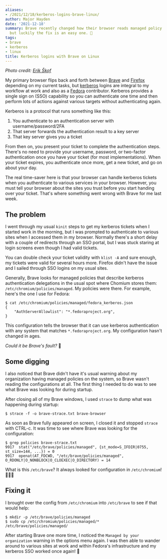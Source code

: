 ```yaml
---
aliases:
- /2021/12/18/kerberos-logins-brave-linux/
author: Major Hayden
date: '2021-12-18'
summary: Brave recently changed how their browser reads managed policy configuration,
  but luckily the fix is an easy one. 🔧
tags:
- brave
- kerberos
- linux
title: Kerberos logins with Brave on Linux
---
```


_Photo credit: [Erik Škof](https://unsplash.com/photos/jcP3grvVcPk)_

My primary browser flips back and forth between [Brave] and [Firefox] depending
on my current tasks, but [kerberos] logins are integral to my workflow at work
and also as a [Fedora] contributor. Kerberos provides a single sign on (SSO)
capability so you can authenticate one time and then perform lots of actions
against various targets without authenticating again.

Kerberos is a protocol that runs something like this:

1. You authenticate to an authentication server with username/password/2FA
2. That server forwards the authentication result to a key server
3. That key server gives you a ticket

From then on, you present your ticket to complete the authentication steps.
There's no need to provide your username, password, or two-factor
authentication once you have your ticket (for most implementations). When your
ticket expires, you authenticate once more, get a new ticket, and go on about
your day.

The real time-saver here is that your browser can handle kerberos tickets when
you authenticate to various services in your browser. However, you must tell
your browser about the sites you trust before you start handing over your
ticket. That's where something went wrong with Brave for me last week.

## The problem

I went through my usual `kinit` steps to get my kerberos tickets when I started
work in the morning, but I was prompted to authenticate to various sites when I
accessed them in my browser. Normally there's a short delay with a couple of
redirects through an SSO portal, but I was stuck staring at login screens even
though I had valid tickets.

You can double check your ticket validity with `klist -A` and sure enough, my
tickets were valid for several hours more. Firefox didn't have the issue and I
sailed through SSO logins on my usual sites.

Generally, Brave looks for managed policies that describe kerberos
authentication delegations in the usual spot where Chomium stores them:
`/etc/chromium/policies/managed`. My policies were there. For example, here's
the one I use for Fedora:

```console
$ cat /etc/chromium/policies/managed/fedora_kerberos.json
{
	"AuthServerAllowlist": "*.fedoraproject.org",
}
```

This configuration tells the browser that it can use kerberos authentication
with any system that matches `*.fedoraproject.org`. My configuration hasn't
changed in ages.

_Could it be Brave's fault?_ 🤔

## Some digging

I also noticed that Brave didn't have it's usual warning about my organization
having managed policies on the system, so Brave wasn't reading the
configurations at all. The first thing I needed to do was to see what Brave was
looking for during startup.

After closing all of my Brave windows, I used `strace` to dump what was
happening during startup:

```console
$ strace -f -o brave-strace.txt brave-browser
```

As soon as Brave fully appeared on screen, I closed it and stopped `strace`
with CTRL-c. It was time to see where Brave was looking for the configuration:

```console
$ grep policies brave-strace.txt
9917  stat("/etc/brave/policies/managed", {st_mode=S_IFDIR|0755, st_size=144, ...}) = 0
9917  openat(AT_FDCWD, "/etc/brave/policies/managed", O_RDONLY|O_NONBLOCK|O_CLOEXEC|O_DIRECTORY) = 14
```

What is this `/etc/brave`? It always looked for configuration in
`/etc/chromium`! 🤦🏻‍♂️

## Fixing it

I brought over the config from `/etc/chromium` into `/etc/brave` to see if that
would help:

```console
$ mkdir -p /etc/brave/policies/managed
$ sudo cp /etc/chromium/policies/managed/* /etc/brave/policies/managed/
```

After starting Brave one more time, I noticed the `Managed by your
organization` warning in the options menu again. I was then able to wander
around to various sites at work and within Fedora's infrastructure and my
kerberos SSO worked once again! 🎉

[Brave]: https://brave.com/
[Firefox]: https://www.mozilla.org/en-US/firefox/new/
[Kerberos]: https://en.wikipedia.org/wiki/Kerberos_(protocol)
[Fedora]: https://getfedora.org/